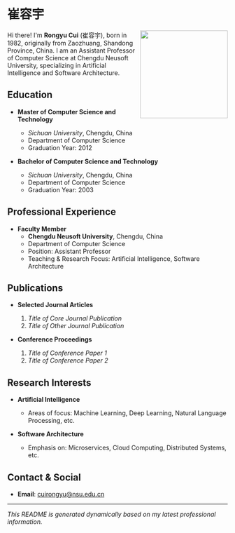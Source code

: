# 崔容宇

<img align="right" width="200" src="https://github.com/cuishuxuan/cuishuxuan/blob/main/profile-pic.jpg?raw=true">

Hi there! I'm **Rongyu Cui** (崔容宇), born in 1982, originally from Zaozhuang, Shandong Province, China. I am an Assistant Professor of Computer Science at Chengdu Neusoft University, specializing in Artificial Intelligence and Software Architecture.

## Education

- **Master of Computer Science and Technology**
  - _Sichuan University_, Chengdu, China
  - Department of Computer Science
  - Graduation Year: 2012

- **Bachelor of Computer Science and Technology**
  - _Sichuan University_, Chengdu, China
  - Department of Computer Science
  - Graduation Year: 2003

## Professional Experience

- **Faculty Member**
  - **Chengdu Neusoft University**, Chengdu, China
  - Department of Computer Science
  - Position: Assistant Professor
  - Teaching & Research Focus: Artificial Intelligence, Software Architecture

## Publications

- **Selected Journal Articles**
  1. _Title of Core Journal Publication_
  2. _Title of Other Journal Publication_

- **Conference Proceedings**
  1. _Title of Conference Paper 1_
  2. _Title of Conference Paper 2_

## Research Interests

- **Artificial Intelligence**
  - Areas of focus: Machine Learning, Deep Learning, Natural Language Processing, etc.

- **Software Architecture**
  - Emphasis on: Microservices, Cloud Computing, Distributed Systems, etc.

## Contact & Social

- **Email**: cuirongyu@nsu.edu.cn

---

_This README is generated dynamically based on my latest professional information._

<!-- Replace the image URL with your own profile picture. Update the education, experience, publications, interests, and contact details accordingly. -->

<!-- For the dynamic generation, consider using tools like GitHub Actions or a custom script to periodically update your README with your latest information. -->
